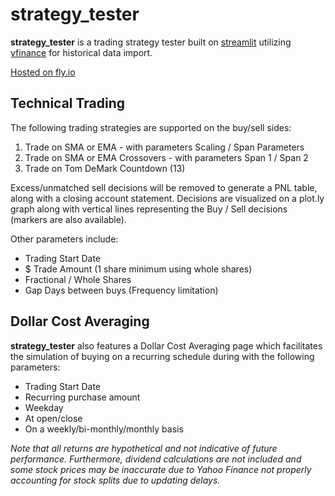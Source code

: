 
# strategy_tester
**strategy_tester** is a trading strategy tester built on [streamlit](https://github.com/streamlit/streamlit) utilizing [yfinance](https://github.com/ranaroussi/yfinance/) for historical data import. 

[Hosted on fly.io](https://strategy-tester.fly.dev/)

## Technical Trading
The following trading strategies are supported on the buy/sell sides:

 1. Trade on SMA or EMA - with parameters Scaling / Span Parameters
 2. Trade on SMA or EMA Crossovers - with parameters Span 1 / Span 2 
 3. Trade on Tom DeMark Countdown (13)

Excess/unmatched sell decisions will be removed to generate a PNL table, along with a closing account statement. 
Decisions are visualized on a plot.ly graph along with vertical lines representing the Buy / Sell decisions (markers are also available). 

Other parameters include:

 - Trading Start Date
 - $ Trade Amount (1 share minimum using whole shares)
 - Fractional / Whole Shares
 - Gap Days between buys (Frequency limitation)

## Dollar Cost Averaging
**strategy_tester** also features a Dollar Cost Averaging page which facilitates the simulation of buying on a recurring schedule during with the following parameters:

 - Trading Start Date
 - Recurring purchase amount
 - Weekday
 - At open/close
 - On a weekly/bi-monthly/monthly basis

_Note that all returns are hypothetical and not indicative of future performance.
Furthermore, dividend calculations are not included and some stock prices may be inaccurate due to Yahoo Finance 
not properly accounting for stock splits due to updating delays._

